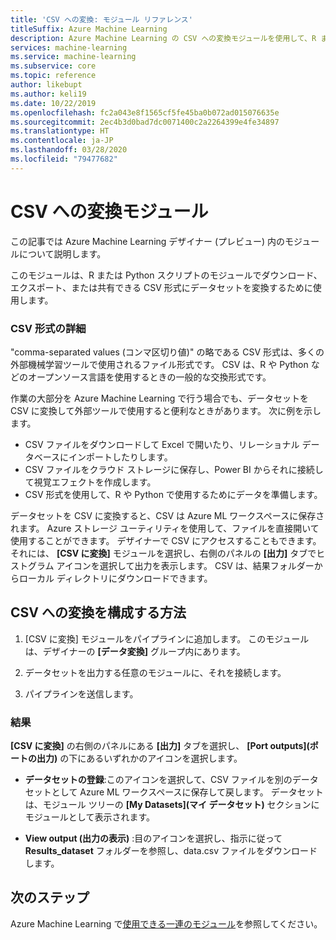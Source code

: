 ```yaml
---
title: 'CSV への変換: モジュール リファレンス'
titleSuffix: Azure Machine Learning
description: Azure Machine Learning の CSV への変換モジュールを使用して、R または Python スクリプトのモジュールでダウンロード、エクスポート、または共有できる CSV 形式にデータセットを変換する方法について学習します。
services: machine-learning
ms.service: machine-learning
ms.subservice: core
ms.topic: reference
author: likebupt
ms.author: keli19
ms.date: 10/22/2019
ms.openlocfilehash: fc2a043e8f1565cf5fe45ba0b072ad015076635e
ms.sourcegitcommit: 2ec4b3d0bad7dc0071400c2a2264399e4fe34897
ms.translationtype: HT
ms.contentlocale: ja-JP
ms.lasthandoff: 03/28/2020
ms.locfileid: "79477682"
---
```

# <a name="convert-to-csv-module"></a>CSV への変換モジュール

この記事では Azure Machine Learning デザイナー (プレビュー) 内のモジュールについて説明します。

このモジュールは、R または Python スクリプトのモジュールでダウンロード、エクスポート、または共有できる CSV 形式にデータセットを変換するために使用します。

### <a name="more-about-the-csv-format"></a>CSV 形式の詳細 

"comma-separated values (コンマ区切り値)" の略である CSV 形式は、多くの外部機械学習ツールで使用されるファイル形式です。 CSV は、R や Python などのオープンソース言語を使用するときの一般的な交換形式です。

作業の大部分を Azure Machine Learning で行う場合でも、データセットを CSV に変換して外部ツールで使用すると便利なときがあります。 次に例を示します。

+ CSV ファイルをダウンロードして Excel で開いたり、リレーショナル データベースにインポートしたりします。  
+ CSV ファイルをクラウド ストレージに保存し、Power BI からそれに接続して視覚エフェクトを作成します。  
+ CSV 形式を使用して、R や Python で使用するためにデータを準備します。 

データセットを CSV に変換すると、CSV は Azure ML ワークスペースに保存されます。 Azure ストレージ ユーティリティを使用して、ファイルを直接開いて使用することができます。 デザイナーで CSV にアクセスすることもできます。それには、 **[CSV に変換]** モジュールを選択し、右側のパネルの **[出力]** タブでヒストグラム アイコンを選択して出力を表示します。 CSV は、結果フォルダーからローカル ディレクトリにダウンロードできます。  

## <a name="how-to-configure-convert-to-csv"></a>CSV への変換を構成する方法


1.  [CSV に変換] モジュールをパイプラインに追加します。 このモジュールは、デザイナーの **[データ変換]** グループ内にあります。 

2. データセットを出力する任意のモジュールに、それを接続します。   
  
3.  パイプラインを送信します。

### <a name="results"></a>結果
  

**[CSV に変換]** の右側のパネルにある **[出力]** タブを選択し、 **[Port outputs]\(ポートの出力\)** の下にあるいずれかのアイコンを選択します。  

+ **データセットの登録**:このアイコンを選択して、CSV ファイルを別のデータセットとして Azure ML ワークスペースに保存して戻します。 データセットは、モジュール ツリーの **[My Datasets]\(マイ データセット\)** セクションにモジュールとして表示されます。

 + **View output (出力の表示)** :目のアイコンを選択し、指示に従って **Results_dataset** フォルダーを参照し、data.csv ファイルをダウンロードします。

## <a name="next-steps"></a>次のステップ

Azure Machine Learning で[使用できる一連のモジュール](module-reference.md)を参照してください。 